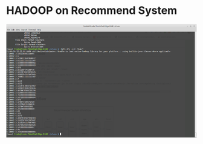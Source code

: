 # HADOOP on Recommend System

<p align="center">
<img src="./results/Screenshot from 2021-09-10 15-22-36.png"  style="width:800px;height:300px;" />
</p>

